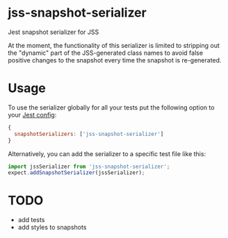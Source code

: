 # jss-snapshot-serializer
Jest snapshot serializer for JSS

At the moment, the functionality of this serializer is limited to 
stripping out the "dynamic" part of the JSS-generated class names to avoid false positive
changes to the snapshot every time the snapshot is re-generated. 

# Usage

To use the serializer globally for all your tests
put the following option to your [Jest config](https://facebook.github.io/jest/docs/en/configuration.html): 
```js
{
  snapshotSerializers: ['jss-snapshot-serializer']
}
```

Alternatively, you can add the serializer to a specific test file like this:

```js
import jssSerializer from 'jss-snapshot-serializer';
expect.addSnapshotSerializer(jssSerializer);
```

# TODO
- add tests
- add styles to snapshots
